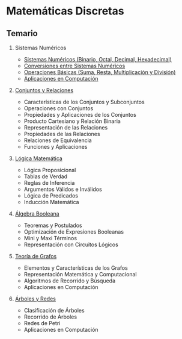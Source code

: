 # Matemáticas Discretas

## Temario

1. Sistemas Numéricos
    - [Sistemas Numéricos (Binario, Octal, Decimal, Hexadecimal)](sistemasNumericos.md)
    - [Conversiones entre Sistemas Numéricos](sistemas_numericos.md#conversión-decimal-a-binario)
    - [Operaciones Básicas (Suma, Resta, Multiplicación y División)](sistemas_numericos.md#ejercicios-prácticos)
    - [Aplicaciones en Computación](sistemas_numericos.md#aplicaciones-en-computación)

2. [Conjuntos y Relaciones](conjuntos_relaciones.md)
    - Características de los Conjuntos y Subconjuntos
    - Operaciones con Conjuntos
    - Propiedades y Aplicaciones de los Conjuntos
    - Producto Cartesiano y Relación Binaria
    - Representación de las Relaciones
    - Propiedades de las Relaciones
    - Relaciones de Equivalencia
    - Funciones y Aplicaciones

3. [Lógica Matemática](logica_matematica.md)
    - Lógica Proposicional
    - Tablas de Verdad
    - Reglas de Inferencia
    - Argumentos Válidos e Inválidos
    - Lógica de Predicados
    - Inducción Matemática

4. [Álgebra Booleana](algebra_booleana.md)
    - Teoremas y Postulados
    - Optimización de Expresiones Booleanas
    - Mini y Maxi Términos
    - Representación con Circuitos Lógicos

5. [Teoría de Grafos](teoria_grafos.md)
    - Elementos y Características de los Grafos
    - Representación Matemática y Computacional
    - Algoritmos de Recorrido y Búsqueda
    - Aplicaciones en Computación

6. [Árboles y Redes](arboles_redes.md)
    - Clasificación de Árboles
    - Recorrido de Árboles
    - Redes de Petri
    - Aplicaciones en Computación

